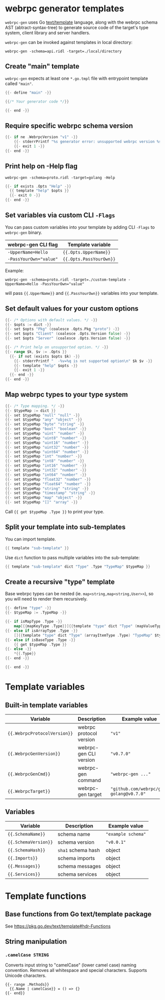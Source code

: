 # webrpc generator templates

`webrpc-gen` uses Go [text/template](https://pkg.go.dev/text/template) language, along with the webrpc schema AST (abtract-syntax-tree)
to generate source code of the target's type system, client library and server handlers.

`webrpc-gen` can be invoked against templates in local directory:
```
webrpc-gen -schema=api.ridl -target=./local/directory
```

## Create "main" template

`webrpc-gen` expects at least one `*.go.tmpl` file with entrypoint template called `"main"`.

```go
{{- define "main" -}}

{{/* Your generator code */}}

{{- end -}}
```

## Require specific webrpc schema version

```go
{{- if ne .WebrpcVersion "v1" -}}
	{{- stderrPrintf "%s generator error: unsupported webrpc version %s\n" .WebrpcTarget .WebrpcVersion -}}
	{{- exit 1 -}}
{{- end -}}
```

## Print help on -Help flag

`webrpc-gen -schema=proto.ridl -target=golang -Help`

```go
{{- if exists .Opts "Help" -}}
  {{ template "help" $opts }}
  {{- exit 0 -}}
{{- end -}}
```

## Set variables via custom CLI `-Flags`

You can pass custom variables into your template by adding CLI `-Flags` to `webrpc-gen` binary.

| webrpc-gen CLI flag          | Template variable              |
|------------------------------|--------------------------------|
| `-UpperName=Hello`           | `{{.Opts.UpperName}}`          |
| `-PassYourOwn="value"`       | `{{.Opts.PassYourOwn}}`        |

Example:

`webrpc-gen -schema=proto.ridl -target=./custom-template -UpperName=Hello -PassYourOwn="value"`

will pass `{{.UpperName}}` and `{{.PassYourOwn}}` variables into your template.

## Set default values for your custom options

```go
{{- /* Options with default values. */ -}}
{{- $opts := dict -}}
{{- set $opts "Pkg" (coalesce .Opts.Pkg "proto") -}}
{{- set $opts "Client" (coalesce .Opts.Version false) -}}
{{- set $opts "Server" (coalesce .Opts.Version false) -}}

{{- /* Print help on unsupported option. */ -}}
{{- range $k, $v := .Opts }}
  {{- if not (exists $opts $k) -}}
    {{- stderrPrintf "  -%v=%q is not supported option\n" $k $v -}}
    {{- template "help" $opts -}}
    {{- exit 1 -}}
  {{- end -}}
{{- end -}}
```

## Map webrpc types to your type system
```go
{{- /* Type mapping. */ -}}
{{- $typeMap := dict }}
{{- set $typeMap "null" "null" -}}
{{- set $typeMap "any" "object" -}}
{{- set $typeMap "byte" "string" -}}
{{- set $typeMap "bool" "boolean" -}}
{{- set $typeMap "uint" "number" -}}
{{- set $typeMap "uint8" "number" -}}
{{- set $typeMap "uint16" "number" -}}
{{- set $typeMap "uint32" "number" -}}
{{- set $typeMap "uint64" "number" -}}
{{- set $typeMap "int" "number" -}}
{{- set $typeMap "int8" "number" -}}
{{- set $typeMap "int16" "number" -}}
{{- set $typeMap "int32" "number" -}}
{{- set $typeMap "int64" "number" -}}
{{- set $typeMap "float32" "number" -}}
{{- set $typeMap "float64" "number" -}}
{{- set $typeMap "string" "string" -}}
{{- set $typeMap "timestamp" "string" -}}
{{- set $typeMap "map" "object" -}}
{{- set $typeMap "[]" "array" -}}
```

Call `{{ get $typeMap .Type }}` to print your type.

## Split your template into sub-templates

You can import template.
```go
{{ template "sub-template" }}
```

Use `dict` function to pass multiple variables into the sub-template:

```go
{{ template "sub-template" dict "Type" .Type "TypeMap" $typeMap }}
```

## Create a recursive "type" template

Base webrpc types can be nested (ie. `map<string,map<string,User>>`), so you will need to render them recursively.

```go
{{- define "type" -}}
{{- $typeMap := .TypeMap -}}

{{- if isMapType .Type -}}
    map[{{mapKeyType .Type}}]{{template "type" dict "Type" (mapValueType .Type) "TypeMap" $typeMap}}
{{- else if isArrayType .Type -}}
    []{{template "type" dict "Type" (arrayItemType .Type) "TypeMap" $typeMap}}
{{- else if isBaseType .Type -}}
    {{ get $typeMap .Type }}
{{- else -}}
    *{{.Type}}
{{- end -}}

{{- end -}}
```

# Template variables

## Built-in template variables

| Variable                     | Description             | Example value                           |
|------------------------------|-------------------------|-----------------------------------------|
| `{{.WebrpcProtocolVersion}}` | webrpc protocol version | `"v1"`                                  |
| `{{.WebrpcGenVersion}}`      | webrpc-gen CLI version  | `"v0.7.0"`                              |
| `{{.WebrpcGenCmd}}`          | webrpc-gen command      | `"webrpc-gen ..."`                      |
| `{{.WebrpcTarget}}`          | webrpc-gen target       | `"github.com/webrpc/gen-golang@v0.7.0"` |

## Variables 
| Variable                     | Description                    | Example value              |
|------------------------------|--------------------------------|----------------------------|
| `{{.SchemaName}}`            | schema name                    | `"example schema"`         |
| `{{.SchemaVersion}}`         | schema version                 | `"v0.0.1"`                 |
| `{{.SchemaHash}}`            | `sha1` schema hash             | object                     |
| `{{.Imports}}`               | schema imports                 | object                     |
| `{{.Messages}}`              | schema messages                | object                     |
| `{{.Services}}`              | schema services                | object                     |

# Template functions

## Base functions from Go text/template package

See https://pkg.go.dev/text/template#hdr-Functions

## String manipulation

### `.camelCase STRING`

Converts input string to "camelCase" (lower camel case) naming convention.
Removes all whitespace and special characters. Supports Unicode characters.

```
{{- range .Methods}}
  {{.Name | camelCase}} = () => {}
{{- end}}
```
